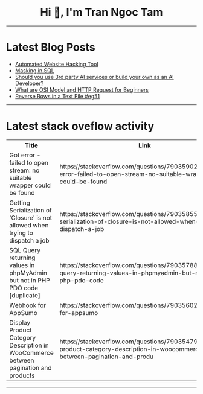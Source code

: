 <h1 align="center">Hi 👋, I'm Tran Ngoc Tam</h1>

---

# Latest Blog Posts 
<!-- BLOG-POST-LIST:START -->
- [Automated Website Hacking Tool](https://dev.to/trixsec/automated-website-hacking-tool-5ab3)
- [Masking in SQL](https://dev.to/mrcaption49/masking-in-sql-45i7)
- [Should you use 3rd party AI services or build your own as an AI Developer?](https://dev.to/ngtduc693/should-you-use-3rd-party-ai-services-or-build-your-own-as-an-ai-developer-540k)
- [What are OSI Model and HTTP Request for Beginners](https://dev.to/carrie_luo1/what-are-osi-model-and-http-request-for-beginners-1cae)
- [Reverse Rows in a Text File #eg51](https://dev.to/esproc_spl/reverse-rows-in-a-text-file-eg51-48j9)
<!-- BLOG-POST-LIST:END -->

---

# Latest stack oveflow activity
<table>
  <tr><th>Title</th><th>Link</th></tr>
  <!-- STACKOVERFLOW:START --><tr><td>Got error - failed to open stream: no suitable wrapper could be found</td><td>https://stackoverflow.com/questions/79035902/got-error-failed-to-open-stream-no-suitable-wrapper-could-be-found</td></tr><tr><td>Getting Serialization of &#39;Closure&#39; is not allowed when trying to dispatch a job</td><td>https://stackoverflow.com/questions/79035855/getting-serialization-of-closure-is-not-allowed-when-trying-to-dispatch-a-job</td></tr><tr><td>SQL Query returning values in phpMyAdmin but not in PHP PDO code [duplicate]</td><td>https://stackoverflow.com/questions/79035788/sql-query-returning-values-in-phpmyadmin-but-not-in-php-pdo-code</td></tr><tr><td>Webhook for AppSumo</td><td>https://stackoverflow.com/questions/79035602/webhook-for-appsumo</td></tr><tr><td>Display Product Category Description in WooCommerce between pagination and products</td><td>https://stackoverflow.com/questions/79035479/display-product-category-description-in-woocommerce-between-pagination-and-produ</td></tr><!-- STACKOVERFLOW:END -->
</table>

---


